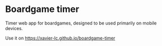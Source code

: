 # Boardgame timer

Timer web app for boardgames, designed to be used primarily on mobile devices.

Use it on https://xavier-lc.github.io/boardgame-timer
